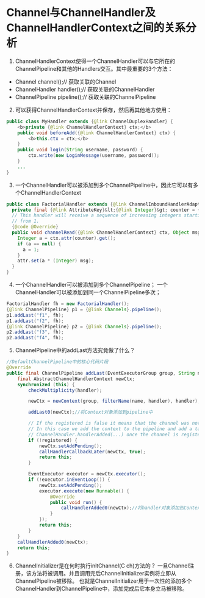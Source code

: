 # Channel与ChannelHandler及ChannelHandlerContext之间的关系分析
1. ChannelHandlerContext使得一个ChannelHandler可以与它所在的ChannelPipeline和其他的Handlers交互。其中最重要的3个方法：
- Channel channel();// 获取关联的Channel
- ChannelHandler handler();// 获取关联的ChannelHandler
- ChannelPipeline pipeline();// 获取关联的ChannelPipeline
2. 可以获得ChannelHandlerContext并保存，然后再其他地方使用：
```java
public class MyHandler extends {@link ChannelDuplexHandler} {
    <b>private {@link ChannelHandlerContext} ctx;</b>
    public void beforeAdd({@link ChannelHandlerContext} ctx) {
        <b>this.ctx = ctx;</b>
    }
    public void login(String username, password) {
        ctx.write(new LoginMessage(username, password));
    }
    ...
}
```
3. 一个ChannelHandler可以被添加到多个ChannelPipeline中，因此它可以有多个ChannelHandlerContext
```java
public class FactorialHandler extends {@link ChannelInboundHandlerAdapter} {
  private final {@link AttributeKey}&lt;{@link Integer}&gt; counter = {@link AttributeKey}.valueOf("counter");
  // This handler will receive a sequence of increasing integers starting
  // from 1.
  {@code @Override}
  public void channelRead({@link ChannelHandlerContext} ctx, Object msg) {
    Integer a = ctx.attr(counter).get();
    if (a == null) {
      a = 1;
    }
    attr.set(a * (Integer) msg);
  }
}
```
4. 一个ChannelHandler可以被添加到多个ChannelPipeline；
一个ChannelHandler可以被添加到同一个ChannelPipeline多次；
```java
FactorialHandler fh = new FactorialHandler();
{@link ChannelPipeline} p1 = {@link Channels}.pipeline();
p1.addLast("f1", fh);
p1.addLast("f2", fh);
{@link ChannelPipeline} p2 = {@link Channels}.pipeline();
p2.addLast("f3", fh);
p2.addLast("f4", fh);
```

5. ChannelPipeline中的addLast方法究竟做了什么？
```java
//DefaultChannelPipeline中的核心代码片段
@Override
public final ChannelPipeline addLast(EventExecutorGroup group, String name, ChannelHandler handler) {
    final AbstractChannelHandlerContext newCtx;
    synchronized (this) {
        checkMultiplicity(handler);

        newCtx = newContext(group, filterName(name, handler), handler);//产生一个DefaultChannelHandlerContext对象

        addLast0(newCtx);//将Context对象添加到pipeline中

        // If the registered is false it means that the channel was not registered on an eventloop yet.
        // In this case we add the context to the pipeline and add a task that will call
        // ChannelHandler.handlerAdded(...) once the channel is registered.
        if (!registered) {
            newCtx.setAddPending();
            callHandlerCallbackLater(newCtx, true);
            return this;
        }

        EventExecutor executor = newCtx.executor();
        if (!executor.inEventLoop()) {
            newCtx.setAddPending();
            executor.execute(new Runnable() {
                @Override
                public void run() {
                    callHandlerAdded0(newCtx);//将handler对象添加到Context对象
                }
            });
            return this;
        }
    }
    callHandlerAdded0(newCtx);
    return this;
}
```
6. ChannelInitializer是在何时执行initChannel(C ch)方法的？
一旦Channel注册，该方法将被调用。并且调用完后ChannelInitializer实例将立即从ChannelPipeline被移除。
也就是ChannelInitializer用于一次性的添加多个ChannelHandler到ChannelPipeline中，添加完成后它本身立马被移除。
